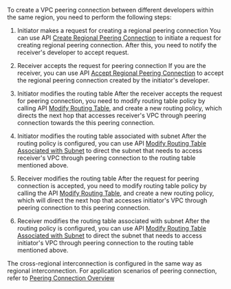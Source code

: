 To create a VPC peering connection between different developers within the same region, you need to perform the following steps:

1) Initiator makes a request for creating a regional peering connection
You can use API [Create Regional Peering Connection](/doc/api/372/2107) to initiate a request for creating regional peering connection. After this, you need to notify the receiver's developer to accept request.

2) Receiver accepts the request for peering connection
If you are the receiver, you can use API [Accept Regional Peering Connection](https://www.qcloud.com/document/product/215/2106) to accept the regional peering connection created by the initiator's developer.

3) Initiator modifies the routing table
After the receiver accepts the request for peering connection, you need to modify routing table policy by calling API [Modify Routing Table](https://www.qcloud.com/document/product/215/1416), and create a new routing policy, which directs the next hop that accesses receiver's VPC through peering connection towards the this peering connection.

4) Initiator modifies the routing table associated with subnet
After the routing policy is configured, you can use API [Modify Routing Table Associated with Subnet](/doc/api/372/1416) to direct the subnet that needs to access receiver's VPC through peering connection to the routing table mentioned above.

5) Receiver modifies the routing table
After the request for peering connection is accepted, you need to modify routing table policy by calling the API [Modify Routing Table](https://www.qcloud.com/document/product/215/1416), and create a new routing policy, which will direct the next hop that accesses initiator's VPC through peering connection to this peering connection.

6) Receiver modifies the routing table associated with subnet
After the routing policy is configured, you can use API [Modify Routing Table Associated with Subnet](https://www.qcloud.com/doc/api/245/1416) to direct the subnet that needs to access initiator's VPC through peering connection to the routing table mentioned above.

The cross-regional interconnection is configured in the same way as regional interconnection. For application scenarios of peering connection, refer to <a href="https://www.qcloud.com/doc/product/215/5000" title="Peering Connection Overview">Peering Connection Overview</a>

